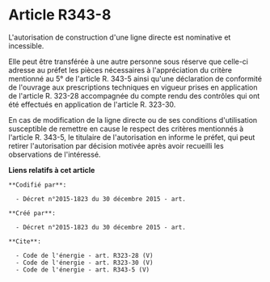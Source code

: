 # Article R343-8

L'autorisation de construction d'une ligne directe est nominative et incessible.

Elle peut être transférée à une autre personne sous réserve que celle-ci adresse au préfet les pièces nécessaires à
l'appréciation du critère mentionné au 5° de l'article R. 343-5 ainsi qu'une déclaration de conformité de l'ouvrage aux
prescriptions techniques en vigueur prises en application de l'article R. 323-28 accompagnée du compte rendu des contrôles
qui ont été effectués en application de l'article R. 323-30. 

En cas de modification de la ligne directe ou de ses conditions d'utilisation susceptible de remettre en cause le respect des
critères mentionnés à l'article R. 343-5, le titulaire de l'autorisation en informe le préfet, qui peut retirer
l'autorisation par décision motivée après avoir recueilli les observations de l'intéressé.

**Liens relatifs à cet article**

	**Codifié par**:

	  - Décret n°2015-1823 du 30 décembre 2015 - art.

	**Créé par**:

	  - Décret n°2015-1823 du 30 décembre 2015 - art.

	**Cite**:

	  - Code de l'énergie - art. R323-28 (V)
	  - Code de l'énergie - art. R323-30 (V)
	  - Code de l'énergie - art. R343-5 (V)

